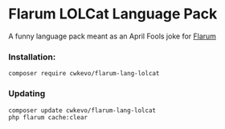 # Flarum LOLCat Language Pack

A funny language pack meant as an April Fools joke for [Flarum](https://flarum.org)

### Installation:
```
composer require cwkevo/flarum-lang-lolcat
```

### Updating
```
composer update cwkevo/flarum-lang-lolcat
php flarum cache:clear
```
